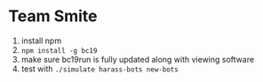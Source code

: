 # Team Smite

1. install npm
2. `npm install -g bc19`
3. make sure bc19run is fully updated along with viewing software
3. test with `./simulate harass-bots new-bots`
